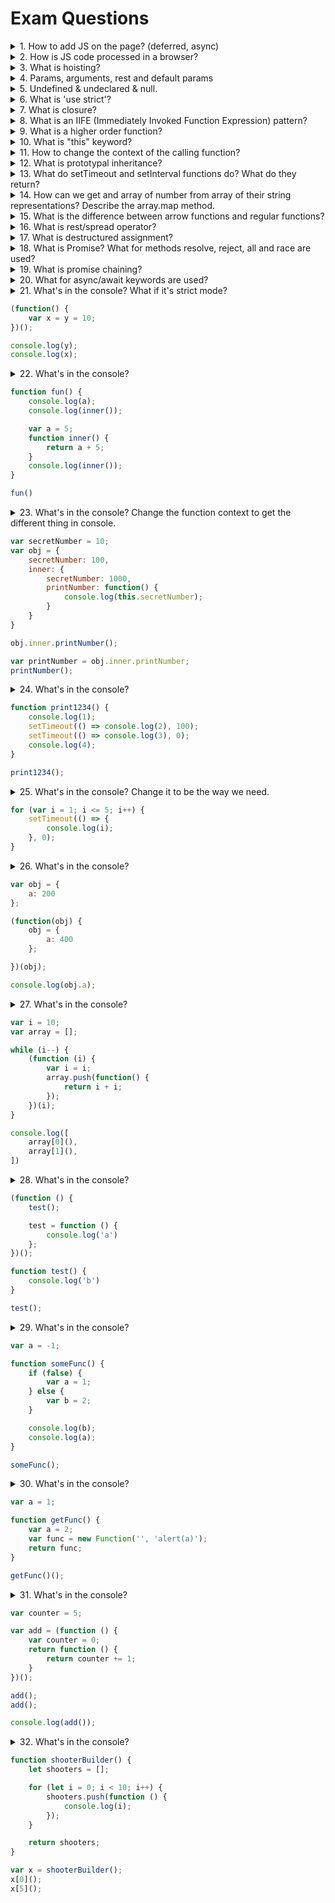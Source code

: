 # Exam Questions

<details>
<summary>1. How to add JS on the page? (deferred, async)</summary>

>#### Answer:
> JS is referenced using <code>\<script\></code> tag.
> When the browser processes an HTML document, it does so from top to bottom.
> Upon encountering a <code>\<script\></code> tag, it halts (“blocks”) further processing in order to download the referenced script file.
> Only after that download has completed and the respective JavaScript code has been processed, HTML processing continues.
> ```html
> <html>
>     <head>
>         <meta charset="utf-8">
>         <meta name="viewport" content="width=device-width, initial-scale=1">
>         <title>Hello World</title>
>         <link rel="stylesheet" href="main.css">
>         <script src="foo.js"></script>
>     </head>
>     <body>
>         <h1>Hello World</h1>
>         <script src="bar.js"></script>
>         <p>lorem ipsum dolor sit amet</p>
>         <script src="baz.js"></script>
>     </body>
> </html>
> ```
> Once we arrive at <code>\<script src="foo.js"\></code>, processing halts as described.
> Afterwards, we continue to <code>\<script src="bar.js"\></code>, repeat the same procedure, and then move on to <code>\<script src="baz.js"\></code> for the final piece.
> That leaves us with the following sequence:
> ```
> |
> | |-foo.js-|
> |          |-bar.js-|
> |                   |-baz.js-|
> |
> +------------------------------> t
> ```
> To change this sequence to be parallel <code>async</code> and <code>defer</code> keywords can be used.
> - The <code>async</code> attribute is used to indicate to the browser that the script file can be executed asynchronously. The HTML parser does not need to pause at the point it reaches the script tag to fetch and execute, the execution can happen whenever the script becomes ready after being fetched in parallel with the document parsing.
> - The <code>defer</code> attribute tells the browser to only execute the script file once the HTML document has been fully parsed.

</details>

<details>
<summary>2. How is JS code processed in a browser?</summary>

>#### Answer:
> JavaScript has no compilation step.
> Instead, an interpreter in the browser reads over the JavaScript code, interprets each line, and runs it.
> Modern browsers use a technology known as Just-In-Time (JIT) compilation, which compiles JavaScript to executable bytecode just as it is about to run.
</details>

<details>
<summary>3. What is hoisting?</summary>

>#### Answer:
>When Javascript compiles all of your code, all variable declarations using var are hoisted/lifted to the top of their functional/local scope (if declared inside a function) or to the top of their global scope (if declared outside of a function) regardless of where the actual declaration has been made. This is what we mean by “hoisting”.
> ```javascript
> console.log(message); // output : undefined
> var message = 'The variable Has been hoisted';
> ```
> The above code looks like as below to the interpreter,
> ```javascript
> var message;
> console.log(message);
> message = 'The variable Has been hoisted';
> ```
> Functions declarations are also hoisted, but these go to the very top, so will sit above all of the variable declarations.

</details>

<details>
<summary>4. Params, arguments, rest and default params</summary>

>#### Answer:
> Function parameters are the names listed in the function definition.
>
> Function arguments are the real values passed to (and received by) the function.
>
> JavaScript function definitions do not specify data types for parameters.
>
> JavaScript functions do not perform type checking on the passed arguments.
>
> JavaScript functions do not check the number of arguments received.
>
> Rest parameters are used for variable count of parameters:
> ```javascript
> function containsAll(haystack, ...needles) {
>   for (var needle of needles) {
>     if (haystack.indexOf(needle) === -1) {
>       return false;
>     }
>   }
>   return true;
> }
> 
> console.log(containsAll([1,2], 1,2)); // true
> ```
>
> Default parameters used to set default value if argument is not provided:
> ```javascript
> function test(a, b = 2) {
>   return a + b;
> }
> 
> console.log(test(2)); // 4
> ```

</details>

<details>
<summary>5. Undefined & undeclared & null.</summary>

>#### Answer:
> ##### Undefined
> It means a variable has been declared but has not yet been assigned a value.
>
> ```javascript
> var a;
> console.log(a); // undefined
> console.log(typeof a); // undefined
> // You can see type is also undefined.
> ```
>
> ##### Null
> It can be assigned to a variable to represent no value. It is an assignment value.
>
> ```javascript
> var b = null;
> console.log(b); // null
> console.log(typeof b); // object
> // Here the type is object.
> ```
>
> ##### Undeclared
> If a variable is not declared then the browser throws error.
>
> ```javascript
> console.log(nonDeclaredVariable);
>
> // Uncaught ReferenceError: nonDeclaredVariable is not defined
> //    at <anonymous>:1:13
>
> console.log(typeof nonDeclaredVariable); // undefined
> ```
>
> Here the type is undefined. So you can check undeclared variable by checking its type:
> ```javascript
> if(typeof nonDeclaredVariable !== 'undefined') {
>     // Do something here
> }
> ```
> Note: If you use var when you’re declaring a variable inside a function, then that variable becomes a local variable. However, if you don’t use var, then the variable becomes a global variable no matter where you declare it.
>
> If any property is not declared then NO error is thrown, it returns undefined.
>
> ```javascript
> var myVar = {};
> console.log(myVar.myProp); // undefined
> ```
</details>

<details>
<summary>6. What is 'use strict'?</summary>

>#### Answer:
> The statement <code>'use strict';</code> instructs the browser to use the Strict mode, which is a reduced and safer feature set of JavaScript.
>
> Strict Mode is a new feature in ECMAScript 5 that allows you to place a program, or a function, in a “strict” operating context. This strict context prevents certain actions from being taken and throws more exceptions.
>
> Benifits of using <code>‘use strict’</code>
> Strict mode makes several changes to normal JavaScript semantics.
>
> - Strict mode eliminates some JavaScript silent errors by changing them to throw errors.
> - Strict mode fixes mistakes that make it difficult for JavaScript engines to perform optimizations: strict mode code can sometimes be made to run faster than identical code that’s not strict mode.
> - Strict mode prohibits some syntax likely to be defined in future versions of ECMAScript.
> - It prevents, or throws errors, when relatively “unsafe” actions are taken (such as gaining access to the global object).
> - It disables features that are confusing or poorly thought out.
> - Strict mode makes it easier to write “secure” JavaScript.
> Strict mode can be used in two ways – used in global scope for the entire script and can be applied to individual functions. Strict mode doesn’t work with block statements enclosed in <code>{}</code> braces.
> 
> If declare at the beginning of a script, it has global scope.
> ```javascript
> "use strict";
> x = 3.14; // This will cause an error because x is not declared
> ```
> and if you declare inside a function, it has local scope
> ```javascript
> x = 3.14;       // This will not cause an error.
> myFunction();
> 
> function myFunction() {
>   "use strict";
>    y = 3.14;   // This will cause an error
> }
> ```

</details>

<details>
<summary>7. What is closure?</summary>

>#### Answer:
> A closure is a feature in JavaScript where an inner function has access to the outer (enclosing) function’s variables — a scope chain.
>
> The closure has three scope chains:
>
> - it has access to its own scope — variables defined between its curly brackets
> - it has access to the outer function’s variables
> - it has access to the global variables
> - To the uninitiated, this definition might seem like just a whole lot of jargon!
>
> This allows the function to save it's state.
>
> Example:
> ```javascript
> function outer() {
>   var b = 10;
>   var c = 100;
> 
>   function inner() {
>       var a = 20;
>       console.log("a=" + a + " b=" + b);
>       a++;
>       b++;
>   }
> 
>   return inner;
> }
> 
> var X = outer();  // outer() invoked the first time
> X() // a=20 b=10
> X() // a=20 b=11
> X() // a=20 b=12
> ```

</details>

<details>
<summary>8. What is an IIFE (Immediately Invoked Function Expression)
pattern?</summary>

> #### Answer:
> An Immediately-invoked Function Expression is a way to execute functions immediately, as soon as they are created. IIFEs are very useful because they don't pollute the global object, and they are a simple way to isolate variables declarations
>
> This is the syntax that defines an IIFE:
> ```javascript
> (function() {
>   /* */
> })()
> ```
> IIFEs can be defined with arrow functions as well:
> ```javascript
> (() => {
>   /* */
> })()
> ```
</details>

<details>
<summary>9. What is a higher order function?</summary>

> #### Answer:
> Higher-order function is a function that accepts other function as an argument or returns a function as a return value.
> ```javascript
> const firstOrderFunc = () => console.log ('Hello I\'am a First order function');
> const higherOrder = ReturnFirstOrderFunc => ReturnFirstOrderFunc ();
> higherOrder (firstOrderFunc);
> ```
</details>

<details>
<summary>10. What is "this" keyword?</summary>

> #### Answer:
> <code>this</code> keyword refers to an object, that object which is executing the current bit of javascript code.
>
> In other words, every javascript function while executing has a reference to its current execution context, called <code>this</code>. Execution context means here is how the function is called.
>
> To understand <code>this</code> keyword, only we need to know how, when and from where the function is called, does not matter how and where function is declared or defined.
> ```javascript
> function bike() {
>   console.log(this.name);
> }
>
> var name = "Ninja";
> var obj1 = { name: "Pulsar", bike: bike };
> var obj2 = { name: "Gixxer", bike: bike };
>
> bike();      // "Ninja"
> obj1.bike(); // "Pulsar"
> obj2.bike(); // "Gixxer"
> ```
</details>


<details>
<summary>11. How to change the context of the calling function?</summary>

> #### Answer:
> <code>call</code>, <code>apply</code> and <code>bind()</code> functions can be used to change the function context.
>
> The <code>call</code> function requires the arguments to be listed explicitly while the <code>apply</code> function allows you to provide the arguments as an array:
> ```javascript
> function user(firstName, lastName, age) {
>     // do something
> }
>
> user.call(window, 'John', 'Doe', 30);
> user.apply(window, ['John', 'Doe', 30]);
> ```
> ECMAScript 5 (ES5) introduced the <code>Function.prototype.bind</code> method that is used for manipulating context. It returns a new function which is permanently bound to the first argument of <code>bind</code> regardless of how the function is being used. It works by using a closure that is responsible for redirecting the call in the appropriate context.
> 
> ```javascript
> var module = {
>   x: 42,
>   getX: function() {
>     return this.x;
>   }
> }
>
> var unboundGetX = module.getX;
> // The function gets invoked at the global scope
> console.log(unboundGetX()); // undefined
>
> var boundGetX = unboundGetX.bind(module);
> console.log(boundGetX()); // 42
> ```
</details>

<details>
<summary>12. What is prototypal inheritance?</summary>

> #### Answer:
>In JavaScript, objects have a special hidden property <code>[[Prototype]]</code> (as named in the specification), that is either null or references another object.
> That object is called “a prototype”: That <code>[[Prototype]]</code> has a “magical” meaning.
> When we want to read a property from object, and it’s missing, JavaScript automatically takes it from the prototype.
> In programming, such thing is called “prototypal inheritance”. Many cool language features and programming techniques are based on it.
>
> The property <code>[[Prototype]]</code> is internal and hidden, but there are many ways to set it. One of them is to use <code>\__proto__</code>.
> ```javascript
> let animal = {
>   eats: true
> };
> let rabbit = {
>   jumps: true
> };
>
> rabbit.__proto__ = animal;
> // If we look for a property in rabbit, and it’s missing, JavaScript
> // automatically takes it from animal.
> console.log(rabbit.eats); // true
> console.log(rabbit.jumps); // true
> ```
> <code>\__proto__</code> is not the same as <code>[[Prototype]]</code>. That’s a getter/setter for it.
>
> It exists for historical reasons, in modern language it is replaced with functions <code>Object.getPrototypeOf</code>/<code>Object.setPrototypeOf</code> that also get/set the prototype.
> - If we want to read a property of obj or call a method, and it doesn’t exist, then JavaScript tries to find it in the prototype. Write/delete operations work directly on the object, they don’t use the prototype (unless the property is actually a setter).
> - If we call <code>obj.method()</code>, and the method is taken from the prototype, this still references obj. So methods always work with the current object even if they are inherited.
</details>

<details>
<summary>13. What do setTimeout and setInterval functions do? What do they
return?</summary>

> #### Answer:
> <code>setTimeout</code> allows to run a function once after the interval of time.
>
> <code>setInterval</code> allows to run a function regularly with the interval between the runs.
>
> These methods are not a part of JavaScript specification.
> But most environments have the internal scheduler and provide these methods.
> In particular, they are supported in all browsers and Node.JS.
> ```javascript
> function sayHi() {
>   alert('Hello');
> }
>
> setTimeout(sayHi, 1000); // executed after a second
> setInterval(sayHi, 1000); // executed every second
> ```
> - Methods <code>setInterval(func, delay, ...args)</code> and <code>setTimeout(func, delay, ...args)</code> allow to run the func regularly/once after delay milliseconds.
> - To cancel the execution, we should call <code>clearInterval</code>/<code>clearTimeout</code> with the value returned by <code>setInterval</code>/<code>setTimeout</code>.
> - Nested <code>setTimeout</code> calls is a more flexible alternative to <code>setInterval</code>. Also they can guarantee the minimal time between the executions.
> - Zero-timeout scheduling <code>setTimeout(..., 0)</code> is used to schedule the call “as soon as possible, but after the current code is complete”.
</details>

<details>
<summary>14. How can we get and array of number from array of their string representations? Describe the array.map method.</summary>

> #### Answer:
> ```javascript
> var test = ['144','24','33']
> test.map(x => parseInt(x))
> ```
> - The <code>map</code> method creates a new array with the results of calling a function for every array element.
> - The <code>map</code> method calls the provided function once for each element in an array, in order.
> - Note: <code>map</code> does not execute the function for array elements without values.
> - Note: <code>map</code> does not change the original array.
</details>

<details>
<summary>15. What is the difference between arrow functions and regular functions?</summary>

> #### Answer:
> An arrow function expression is a syntactically compact alternative to a regular function expression, although without its own bindings to the <code>this</code>, <code>arguments</code>, <code>super</code> or <code>new.target</code> keywords. Arrow function expressions are ill suited as methods, and they cannot be used as constructors.
>#### Answer:
> ```javascript
> var materials = [
>   'Hydrogen',
>   'Helium',
>   'Lithium',
>   'Beryllium'
> ];
>
> console.log(materials.map(material => material.length));
> ```
</details>

<details>
<summary>16. What is rest/spread operator?</summary>

> #### Answer:
> The rest parameters can be mentioned in a function definition with three dots <code>...</code>.
> They literally mean “gather the remaining parameters into an array”.
> For instance, to gather all arguments into array args:
> ```javascript
> function sumAll(...args) { // args is the name for the array
>   let sum = 0;
>   for (let arg of args) sum += arg;
>   return sum;
> }
>
> alert(sumAll(1)); // 1
> alert(sumAll(1, 2)); // 3
> alert(sumAll(1, 2, 3)); // 6
> ```
> Spread operator looks similar to rest parameters, also using <code>...</code>, but does quite the opposite. When <code>...arr</code> is used in the function call, it “expands” an iterable object arr into the list of arguments.
>```javascript
> let arr = [3, 5, 1];
>
> console.log(Math.max(...arr) ); // 5 (spread turns array into a list of arguments)
>```
</details>

<details>
<summary>17. What is destructured assignment?</summary>

> #### Answer:
> The destructuring assignment syntax is a JavaScript expression that makes it possible to unpack values from arrays, or properties from objects, into distinct variables.
> ```javascript
> var a, b, rest;
> [a, b] = [10, 20];
>
> console.log(a); // 10
>
> console.log(b); // 20
>
> [a, b, ...rest] = [10, 20, 30, 40, 50];
>
> console.log(rest); [30,40,50]
> ```
</details>

<details>
<summary>18. What is Promise? What for methods resolve, reject, all and race are used?</summary>

> #### Answer:
> The Promise object represents the eventual completion (or failure) of an asynchronous operation, and its resulting value.
>
> A Promise is in one of these states:
> - pending: initial state, neither fulfilled nor rejected.
> - fulfilled: meaning that the operation completed successfully.
> - rejected: meaning that the operation failed.
>
> Promise methods:
> - <code>Promise.resolve()</code> returns a Promise object that is resolved with the given value. If the value is a thenable (i.e. has a then method), the returned promise will "follow" that thenable, adopting its eventual state; otherwise the returned promise will be fulfilled with the value. Generally, if you don't know if a value is a promise or not, Promise.resolve(value) it instead and work with the return value as a promise.
> - <code>Promise.reject()</code> returns a Promise object that is rejected with the given reason.
> - <code>Promise.all(iterable)</code> returns a promise that either fulfills when all of the promises in the iterable argument have fulfilled or rejects as soon as one of the promises in the iterable argument rejects. If the returned promise fulfills, it is fulfilled with an array of the values from the fulfilled promises in the same order as defined in the iterable. If the returned promise rejects, it is rejected with the reason from the first promise in the iterable that rejected. This method can be useful for aggregating results of multiple promises.
> - <code>Promise.race(iterable)</code> returns a promise that fulfills or rejects as soon as one of the promises in the iterable fulfills or rejects, with the value or reason from that promise.
</details>

<details>
<summary>19. What is promise chaining?</summary>

> #### Answer:
>  The process of executing a sequence of asynchronous tasks one after another using promises is known as Promise chaining.
> ```javascript
>  new Promise(function(resolve, reject) {
>
>      setTimeout(() => resolve(1), 1000);
>
>    }).then(function(result) {
>
>      console.log(result); // 1
>      return result * 2;
>
>    }).then(function(result) {
>
>      console.log(result); // 2
>      return result * 3;
>
>    }).then(function(result) {
>
>      console.log(result); // 6
>      return result * 4;
>
>   });
> ```
> In the above handlers, the result is passed to the chain of `.then()` handlers with the below work flow,
> 1. The initial promise resolves in 1 second,
> 2. After that `.then` handler is called by logging the result(1) and then return a promise with the value of result * 2.
> 3. After that the value passed to the next `.then` handler by logging the result(2) and return a promise with result * 3.
> 4. Finally the value passed to the last `.then` handler by logging the result(6) and return a promise with result * 4.
</details>

<details>
<summary>20. What for async/await keywords are used?</summary>

> #### Answer:
> The word <code>async</code> before a function means one simple thing: a function always returns a promise. Even If a function actually returns a non-promise value, prepending the function definition with the <code>async</code> keyword directs Javascript to automatically wrap that value in a resolved promise.
> ```javascript
> async function f() {
>   return 1;
> }
>
> f().then(alert); // 1
> ```
> The keyword <code>await</code>makes JavaScript wait until that promise settles and returns its result.
> ```javascript
> async function f() {
>   let promise = new Promise((resolve, reject) => {
>     setTimeout(() => resolve("done!"), 1000)
>   });
>   // works only inside async functions
>   let result = await promise; // wait till the promise resolves (*)
>   alert(result); // "done!"
> }
>
> f();
> ```
> The function execution “pauses” at the line (*) and resumes when the promise settles, with result becoming its result.
> So the code above shows “done!” in one second.


</details>

<details>
<summary>21. What's in the console? What if it's strict mode?

```javascript
(function() {
    var x = y = 10;
})();

console.log(y);
console.log(x);
```
</summary>

> #### Answer:
> ```javascript
> 10
> Uncaught ReferenceError: x is not defined
>
> ```
> Using strict mode:
>
> ```javascript
> Uncaught ReferenceError: y is not defined
> ```

</details>

<details>
<summary>22. What's in the console?

```javascript
function fun() {
    console.log(a);
    console.log(inner());

    var a = 5;
    function inner() {
        return a + 5;
    }
    console.log(inner());
}

fun()
```
</summary>

> #### Answer:
> ```javascript
> undefined
> NaN
> 10
> ```

</details>

<details>
<summary>23. What's in the console? Change the function context to get the different thing in console.

```javascript
var secretNumber = 10;
var obj = {
    secretNumber: 100,
    inner: {
        secretNumber: 1000,
        printNumber: function() {
            console.log(this.secretNumber);
        }
    }
}

obj.inner.printNumber();

var printNumber = obj.inner.printNumber;
printNumber();
```
</summary>

> #### Answer:
> ```javascript
> 1000
> 10
>```
> Change the context:
> ```javascript
> var newPrintNumber = obj.inner.printNumber.bind(obj);
> newPrintNumber();
> 100
> ```

</details>

<details>
<summary>24. What's in the console?

```javascript
function print1234() {
    console.log(1);
    setTimeout(() => console.log(2), 100);
    setTimeout(() => console.log(3), 0);
    console.log(4);
}

print1234();
```
</summary>

> #### Answer:
> ```javascript
> 1
> 4
> 3
> 2
>```

</details>

<details>
<summary>25. What's in the console? Change it to be the way we need.

```javascript
for (var i = 1; i <= 5; i++) {
    setTimeout(() => {
        console.log(i);
    }, 0);
}
```

</summary>

> #### Answer:
> ```javascript
> 6
> 6
> 6
> 6
> 6
> ```
> Fix:
> ```javascript
> for (var i = 1; i <= 5; i++) {
> (function(i){
>   setTimeout(() => {
>     console.log(i);
>   }, 0)
>  })(i);
> }
> 1
> 2
> 3
> 4
> 5
> ```

</details>

<details>
<summary>26. What's in the console?

``` javascript
var obj = {
    a: 200
};

(function(obj) {
    obj = {
        a: 400
    };

})(obj);

console.log(obj.a);
```
</summary>

> #### Answer:
> ```javascript
> 200
> ```

</details>

<details>
<summary>27. What's in the console?

``` javascript
var i = 10;
var array = [];

while (i--) {
    (function (i) {
        var i = i;
        array.push(function() {
            return i + i;
        });
    })(i);
}

console.log([
    array[0](),
    array[1](),
])
```
</summary>

> #### Answer:
> ```javascript
> 18
> 16
> ```

</details>

<details>
<summary>28. What's in the console?

``` javascript
(function () {
    test();

    test = function () {
        console.log('a')
    };
})();

function test() {
    console.log('b')
}

test();
```
</summary>

> #### Answer:
> ```javascript
> b
> a
> ```

</details>

<details>
<summary>29. What's in the console?

``` javascript
var a = -1;

function someFunc() {
    if (false) {
        var a = 1;
    } else {
        var b = 2;
    }

    console.log(b);
    console.log(a);
}

someFunc();
```
</summary>

> #### Answer:
> ```javascript
>2
>undefined
> ```

</details>

<details>
<summary>30. What's in the console?

``` javascript
var a = 1;

function getFunc() {
    var a = 2;
    var func = new Function('', 'alert(a)');
    return func;
}

getFunc()();
```
</summary>

> #### Answer:
> ```javascript
>1
> ```

</details>

<details>
<summary>31. What's in the console?

``` javascript
var counter = 5;

var add = (function () {
    var counter = 0;
    return function () {
        return counter += 1;
    }
})();

add();
add();

console.log(add());
```
</summary>

>#### Answer:
> ```javascript
>3
> ```

</details>

<details>
<summary>32. What's in the console?

``` javascript
function shooterBuilder() {
    let shooters = [];

    for (let i = 0; i < 10; i++) {
        shooters.push(function () {
            console.log(i);
        });
    }

    return shooters;
}

var x = shooterBuilder();
x[0]();
x[5]();
```
</summary>

>#### Answer:
> ```javascript
>0
>5
> ```

</details>